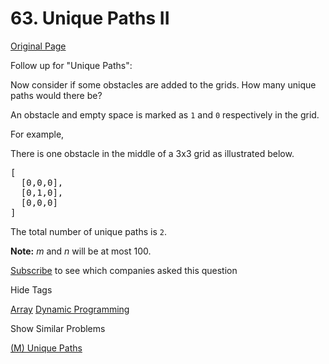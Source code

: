 # 63. Unique Paths II

[Original Page](https://leetcode.com/problems/unique-paths-ii/)

Follow up for "Unique Paths":

Now consider if some obstacles are added to the grids. How many unique paths would there be?

An obstacle and empty space is marked as `1` and `0` respectively in the grid.

For example,  

There is one obstacle in the middle of a 3x3 grid as illustrated below.

<pre>[
  [0,0,0],
  [0,1,0],
  [0,0,0]
]
</pre>

The total number of unique paths is `2`.

**Note:** _m_ and _n_ will be at most 100.

<div>

[Subscribe](/subscribe/) to see which companies asked this question

</div>

<div>

<div id="tags" class="btn btn-xs btn-warning">Hide Tags</div>

<span class="hidebutton" style="display: inline;">[Array](/tag/array/) [Dynamic Programming](/tag/dynamic-programming/)</span></div>

<div>

<div id="similar" class="btn btn-xs btn-warning">Show Similar Problems</div>

<span class="hidebutton">[(M) Unique Paths](/problems/unique-paths/)</span></div>